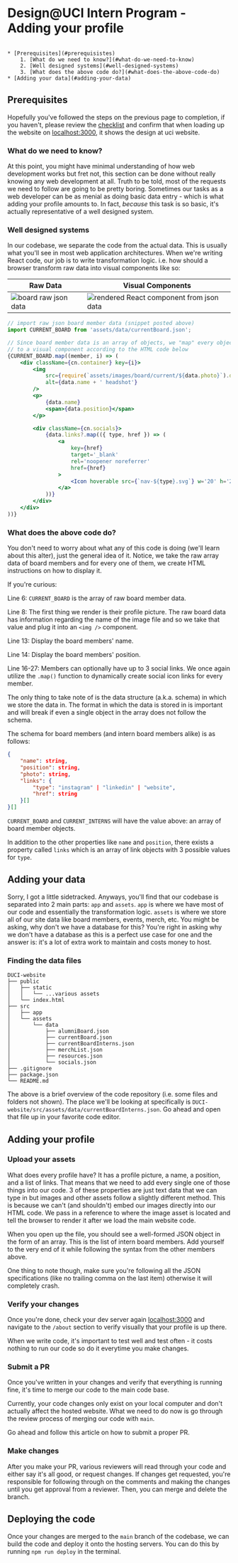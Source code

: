 # Design@UCI Intern Program - Adding your profile

```table-of-contents

* [Prerequisites](#prerequisistes)
    1. [What do we need to know?](#what-do-we-need-to-know)
    2. [Well designed systems](#well-designed-systems)
    3. [What does the above code do?](#what-does-the-above-code-do)
* [Adding your data](#adding-your-data)

```

## Prerequisites

Hopefully you've followed the steps on the previous page to completion, if you haven't, please review the [checklist](/tutorial/duci-starter-tasks/setup#checklist) and confirm that when loading up the website on [localhost:3000](http://localhost:3000), it shows the design at uci website.

### What do we need to know?

At this point, you might have minimal understanding of how web development works but fret not, this section can be done without really knowing any web development at all. Truth to be told, most of the requests we need to follow are going to be pretty boring. Sometimes our tasks as a web developer can be as menial as doing basic data entry - which is what adding your profile amounts to. In fact, *because* this task is so basic, it's actually representative of a well designed system. 

### Well designed systems

In our codebase, we separate the code from the actual data. This is usually what you'll see in most web application architectures. When we're writing React code, our job is to write transformation logic. i.e. how should a browser transform raw data into visual components like so:

| Raw Data | Visual Components |
| --- | --- |
| ![board raw json data](./assets/raw.png) | ![rendered React component from json data](./assets/board.png) |

```jsx transformation logic
// import raw json board member data (snippet posted above)
import CURRENT_BOARD from 'assets/data/currentBoard.json';

// Since board member data is an array of objects, we "map" every object in the array
// to a visual component according to the HTML code below
{CURRENT_BOARD.map((member, i) => (
    <div className={cn.container} key={i}>
        <img
            src={require(`assets/images/board/current/${data.photo}`).default}
            alt={data.name + ' headshot'}
        />
        <p>
            {data.name}
            <span>{data.position}</span>
        </p>

        <div className={cn.socials}>
            {data.links?.map(({ type, href }) => (
                <a
                    key={href}
                    target='_blank'
                    rel='noopener noreferrer'
                    href={href}
                >
                    <Icon hoverable src={`nav-${type}.svg`} w='20' h='20' />
                </a>
            ))}
        </div>
    </div>
))}
```

### What does the above code do?

You don't need to worry about what any of this code is doing (we'll learn about this alter), just the general idea of it. Notice, we take the raw array data of board members and for every one of them, we create HTML instructions on how to display it. 

If you're curious:

Line 6: `CURRENT_BOARD` is the array of raw board member data.

Line 8: The first thing we render is their profile picture. The raw board data has information regarding the name of the image file and so we take that value and plug it into an `<img />` component.

Line 13: Display the board members' name.

Line 14: Display the board members' position.

Line 16-27: Members can optionally have up to 3 social links. We once again utilize the `.map()` function to dynamically create social icon links for every member.

The only thing to take note of is the data structure (a.k.a. schema) in which we store the data in. The format in which the data is stored in is important and will break if even a single object in the array does not follow the schema.

The schema for board members (and intern board members alike) is as follows:

```json BoardMember schema
{
    "name": string,
    "position": string,
    "photo": string,
    "links": {
        "type": "instagram" | "linkedin" | "website",
        "href": string
    }[]
}[]
```

`CURRENT_BOARD` and `CURRENT_INTERNS` will have the value above: an array of board member objects.

In addition to the other properties like `name` and `position`, there exists a property called `links` which is an array of link objects with 3 possible values for `type`.


## Adding your data

Sorry, I got a little sidetracked. Anyways, you'll find that our codebase is separated into 2 main parts: `app` and `assets`. `app` is where we have most of our code and essentially the transformation logic. `assets` is where we store all of our site data like board members, events, merch, etc. You might be asking, why don't we have a database for this? You're right in asking why we don't have a database as this is a perfect use case for one and the answer is: it's a lot of extra work to maintain and costs money to host.

### Finding the data files

```file Design@UCI website repo
DUCI-website
├── public 
│   ├── static
│   │   └── ...various assets
│   └── index.html
├── src
│   ├── app
│   └── assets
│       └── data
│           ├── alumniBoard.json
│           ├── currentBoard.json
│           ├── currentBoardInterns.json
│           ├── merchList.json
│           ├── resources.json
│           └── socials.json
├── .gitignore
├── package.json 
└── README.md
```

The above is a brief overview of the code repository (i.e. some files and folders not shown). The place we'll be looking at specifically is `DUCI-website/src/assets/data/currentBoardInterns.json`. Go ahead and open that file up in your favorite code editor.

## Adding your profile

### Upload your assets

What does every profile have? It has a profile picture, a name, a position, and a list of links. That means that we need to add every single one of those things into our code. 3 of these properties are just text data that we can type in but images and other assets follow a slightly different method. This is because we can't (and shouldn't) embed our images directly into our HTML code. We pass in a reference to where the image asset is located and tell the browser to render it after we load the main website code.

When you open up the file, you should see a well-formed JSON object in the form of an array. This is the list of intern board members. Add yourself to the very end of it while following the syntax from the other members above.

One thing to note though, make sure you're following all the JSON specifications (like no trailing comma on the last item) otherwise it will completely crash. 

### Verify your changes

Once you're done, check your dev server again [localhost:3000](http://localhost:3000) and navigate to the `/about` section to verify visually that your profile is up there.

When we write code, it's important to test well and test often - it costs nothing to run our code so do it everytime you make changes.

### Submit a PR

Once you've written in your changes and verify that everything is running fine, it's time to merge our code to the main code base.

Currently, your code changes only exist on your local computer and don't actually affect the hosted website. What we need to do now is go through the review process of merging our code with `main`.

Go ahead and follow this article on how to submit a proper PR.

### Make changes

After you make your PR, various reviewers will read through your code and either say it's all good, or request changes. If changes get requested, you're responsible for following through on the comments and making the changes until you get approval from a reviewer. Then, you can merge and delete the branch. 

## Deploying the code

Once your changes are merged to the `main` branch of the codebase, we can build the code and deploy it onto the hosting servers. You can do this by running `npm run deploy` in the terminal.


